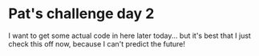 # Pat's challenge day 2

I want to get some actual code in here later today... but it's best that I just check this off now, because I can't predict the future!
